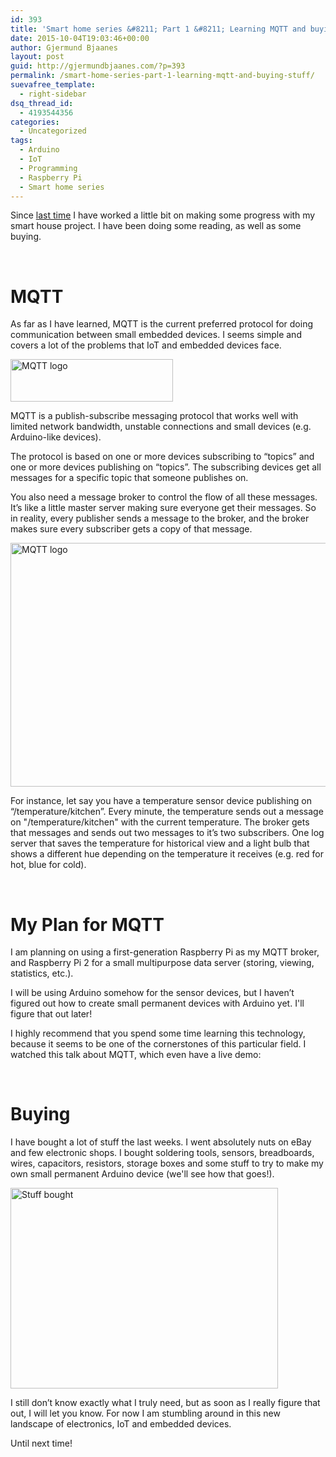 ```yaml
---
id: 393
title: 'Smart home series &#8211; Part 1 &#8211; Learning MQTT and buying stuff'
date: 2015-10-04T19:03:46+00:00
author: Gjermund Bjaanes
layout: post
guid: http://gjermundbjaanes.com/?p=393
permalink: /smart-home-series-part-1-learning-mqtt-and-buying-stuff/
suevafree_template:
  - right-sidebar
dsq_thread_id:
  - 4193544356
categories:
  - Uncategorized
tags:
  - Arduino
  - IoT
  - Programming
  - Raspberry Pi
  - Smart home series
---
```

Since [last time](http://gjermundbjaanes.com/smart-home-series-part-0-starting-point/) I have worked a little bit on making some progress with my smart house project. I have been doing some reading, as well as some buying.

<!--more-->
&nbsp;

# MQTT

As far as I have learned, MQTT is the current preferred protocol for doing communication between small embedded devices. I seems simple and covers a lot of the problems that IoT and embedded devices face.

<img class="alignnone size-full wp-image-394" src="http://gjermundbjaanes.com/wp-content/uploads/2015/10/mqttorg-glow.png" alt="MQTT logo" width="260" height="68" />

MQTT is a publish-subscribe messaging protocol that works well with limited network bandwidth, unstable connections and small devices (e.g. Arduino-like devices).

The protocol is based on one or more devices subscribing to “topics” and one or more devices publishing on “topics”. The subscribing devices get all messages for a specific topic that someone publishes on.

You also need a message broker to control the flow of all these messages. It’s like a little master server making sure everyone get their messages. So in reality, every publisher sends a message to the broker, and the broker makes sure every subscriber gets a copy of that message.

[<img class="alignnone wp-image-395" src="http://gjermundbjaanes.com/wp-content/uploads/2015/10/Document_2015-10-04_11-36-38-1-.png" alt="MQTT logo" width="505" height="390" />](http://gjermundbjaanes.com/wp-content/uploads/2015/10/Document_2015-10-04_11-36-38-1-.png)

For instance, let say you have a temperature sensor device publishing on “/temperature/kitchen”. Every minute, the temperature sends out a message on "/temperature/kitchen" with the current temperature. The broker gets that messages and sends out two messages to it’s two subscribers. One log server that saves the temperature for historical view and a light bulb that shows a different hue depending on the temperature it receives (e.g. red for hot, blue for cold).

&nbsp;

# My Plan for MQTT

I am planning on using a first-generation Raspberry Pi as my MQTT broker, and Raspberry Pi 2 for a small multipurpose data server (storing, viewing, statistics, etc.).

I will be using Arduino somehow for the sensor devices, but I haven’t figured out how to create small permanent devices with Arduino yet. I'll figure that out later!

I highly recommend that you spend some time learning this technology, because it seems to be one of the cornerstones of this particular field. I watched this talk about MQTT, which even have a live demo:

<div class="embed-container">
  <span class="embed-youtube" style="text-align:center; display: block;"></span>
</div>

&nbsp;

# Buying

I have bought a lot of stuff the last weeks. I went absolutely nuts on eBay and few electronic shops. I bought soldering tools, sensors, breadboards, wires, capacitors, resistors, storage boxes and some stuff to try to make my own small permanent Arduino device (we'll see how that goes!).

[<img class="alignnone wp-image-397" src="http://gjermundbjaanes.com/wp-content/uploads/2015/10/IMG_0510.jpg" alt="Stuff bought" width="428" height="321" />](http://gjermundbjaanes.com/wp-content/uploads/2015/10/IMG_0510.jpg)

I still don’t know exactly what I truly need, but as soon as I really figure that out, I will let you know. For now I am stumbling around in this new landscape of electronics, IoT and embedded devices.

Until next time!

&nbsp;

<div class="addtoany_share_save_container addtoany_content_bottom">
  <div class="a2a_kit a2a_kit_size_32 addtoany_list a2a_target" id="wpa2a_46">
    <a class="a2a_button_facebook" href="http://www.addtoany.com/add_to/facebook?linkurl=http%3A%2F%2Fgjermundbjaanes.com%2Fsmart-home-series-part-1-learning-mqtt-and-buying-stuff%2F&linkname=Smart%20home%20series%20%E2%80%93%20Part%201%20%E2%80%93%20Learning%20MQTT%20and%20buying%20stuff" title="Facebook" rel="nofollow" target="_blank"></a><a class="a2a_button_twitter" href="http://www.addtoany.com/add_to/twitter?linkurl=http%3A%2F%2Fgjermundbjaanes.com%2Fsmart-home-series-part-1-learning-mqtt-and-buying-stuff%2F&linkname=Smart%20home%20series%20%E2%80%93%20Part%201%20%E2%80%93%20Learning%20MQTT%20and%20buying%20stuff" title="Twitter" rel="nofollow" target="_blank"></a><a class="a2a_button_google_plus" href="http://www.addtoany.com/add_to/google_plus?linkurl=http%3A%2F%2Fgjermundbjaanes.com%2Fsmart-home-series-part-1-learning-mqtt-and-buying-stuff%2F&linkname=Smart%20home%20series%20%E2%80%93%20Part%201%20%E2%80%93%20Learning%20MQTT%20and%20buying%20stuff" title="Google+" rel="nofollow" target="_blank"></a><a class="a2a_dd addtoany_share_save" href="https://www.addtoany.com/share"></a>
  </div>
</div>